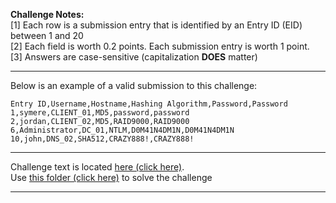 **Challenge Notes:**  
[1] Each row is a submission entry that is identified by an Entry ID (EID) between 1 and 20  
[2] Each field is worth 0.2 points. Each submission entry is worth 1 point.  
[3] Answers are case-sensitive (capitalization __DOES__ matter)  


---  

Below is an example of a valid submission to this challenge:
```csv
Entry ID,Username,Hostname,Hashing Algorithm,Password,Password
1,symere,CLIENT_01,MD5,password,password
2,jordan,CLIENT_02,MD5,RAID9000,RAID9000
6,Administrator,DC_01,NTLM,D0M41N4DM1N,D0M41N4DM1N
10,john,DNS_02,SHA512,CRAZY888!,CRAZY888!
```

---  

Challenge text is located [here (click here)](https://docs.google.com/document/d/1gBoak11aChQ2S_68X4hd22lH6XFLOJHcRHMTay4loFs/edit?usp=sharing).  
Use [this folder (click here)](https://drive.google.com/drive/folders/12TmCziLG0C6O-QbQl2uBAO1Pu13dfp32?usp=drive_link) to solve the challenge

---
